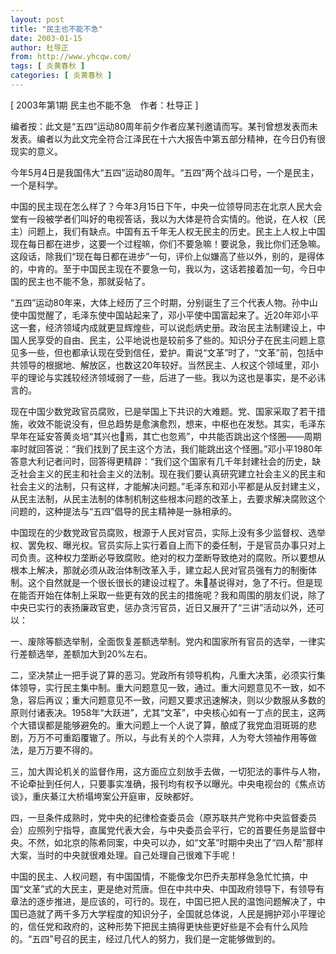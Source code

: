 ```yaml
---
layout: post
title: "民主也不能不急"
date: 2003-01-15
author: 杜导正
from: http://www.yhcqw.com/
tags: [ 炎黄春秋 ]
categories: [ 炎黄春秋 ]
---
```



[ 2003年第1期 民主也不能不急　作者：杜导正 ]

编者按：此文是“五四”运动80周年前夕作者应某刊邀请而写。某刊曾想发表而未发表。编者以为此文完全符合江泽民在十六大报告中第五部分精神，在今日仍有很现实的意义。

今年5月4日是我国伟大“五四”运动80周年。“五四”两个战斗口号，一个是民主，一个是科学。


中国的民主现在怎么样了？今年3月15日下午，中央一位领导同志在北京人民大会堂有一段被学者们叫好的电视答话，我以为大体是符合实情的。他说，在人权（民主）问题上，我们有缺点。中国有五千年无人权无民主的历史。民主上人权上中国现在每日都在进步，这要一个过程嘛，你们不要急嘛！要说急，我比你们还急嘛。这段话，除我们“现在每日都在进步”一句，评价上似嫌高了些以外，别的，是得体的，中肯的。至于中国民主现在不要急一句，我以为，这话若接着加一句，今日中国的民主也不能不急，那就妥帖了。


“五四”运动80年来，大体上经历了三个时期，分别诞生了三个代表人物。孙中山使中国觉醒了，毛泽东使中国站起来了，邓小平使中国富起来了。近20年邓小平这一套，经济领域内成就更显辉煌些，可以说彪炳史册。政治民主法制建设上，中国人民享受的自由、民主，公平地说也是较前多了些的。知识分子在民主问题上意见多一些，但也都承认现在受到信任，爱护。甭说“文革”时了，“文革”前，包括中共领导的根据地、解放区，也数这20年较好。当然民主、人权这个领域里，邓小平的理论与实践较经济领域弱了一些，后进了一些。我以为这也是事实，是不必讳言的。


现在中国少数党政官员腐败，已是举国上下共识的大难题。党、国家采取了若干措施，收效不能说没有，但总趋势是愈演愈烈，想来，中枢也在发愁。其实，毛泽东早年在延安答黄炎培“其兴也焉，其亡也忽焉”，中共能否跳出这个怪圈——周期率时就回答说：“我们找到了民主这个方法，我们能跳出这个怪圈。”邓小平1980年答意大利记者问时，回答得更精辟：“我们这个国家有几千年封建社会的历史，缺乏社会主义的民主和社会主义的法制。现在我们要认真研究建立社会主义的民主和社会主义的法制，只有这样，才能解决问题。”毛泽东和邓小平都是从反封建主义，从民主法制，从民主法制的体制机制这些根本问题的改革上，去要求解决腐败这个问题的，这种提法与“五四”倡导的民主精神是一脉相承的。


中国现在的少数党政官员腐败，根源于人民对官员，实际上没有多少监督权、选举权、罢免权、曝光权。官员实际上实行着自上而下的委任制，于是官员办事只对上司负责。这种权力垄断必导致腐败。绝对的权力垄断导致绝对的腐败。所以要想从根本上解决，那就必须从政治体制改革入手，建立起人民对官员强有力的制衡体制。这个自然就是一个很长很长的建设过程了。朱基说得对，急了不行。但是现在能否开始在体制上采取一些更有效的民主的措施呢？我和周围的朋友们说，除了中央已实行的表扬廉政官吏，惩办贪污官员，近日又展开了“三讲”活动以外，还可以：

一、废除等额选举制，全面恢复差额选举制。党内和国家所有官员的选举，一律实行差额选举，差额加大到20%左右。


二，坚决禁止一把手说了算的恶习。党政所有领导机构，凡重大决策，必须实行集体领导，实行民主集中制。重大问题意见一致，通过。重大问题意见不一致，如不急，容后再议；重大问题意见不一致，问题又要求迅速解决，则以少数服从多数的原则付诸表决。1958年“大跃进”，尤其“文革”，中央核心如有一丁点的民主，这两个大错误都是能够避免的。重大问题上一个人说了算，酿成了我党血泪斑斑的悲剧，万万不可重蹈覆辙了。所以，与此有关的个人崇拜，人为夸大领袖作用等做法，是万万要不得的。


三，加大舆论机关的监督作用，这方面应立刻放手去做，一切犯法的事件与人物，不论牵扯到任何人，只要事实准确，报刊均有权予以曝光。中央电视台的《焦点访谈》，重庆綦江大桥塌垮案公开庭审，反映都好。


四，一旦条件成熟时，党中央的纪律检查委员会（原苏联共产党称中央监督委员会）应照列宁指导，直属党代表大会，与中央委员会平行，它的首要任务是监督中央。不然，如北京的陈希同案，中央可以办，如“文革”时期中央出了“四人帮”那样大案，当时的中央就很难处理。自己处理自己很难下手呢！


中国的民主、人权问题，有中国国情，不能像戈尔巴乔夫那样急急忙忙搞，中国“文革”式的大民主，更是绝对荒唐。但在中共中央、中国政府领导下，有领导有章法的逐步推进，是应该的，可行的。现在，中国已把人民的温饱问题解决了，中国已造就了两千多万大学程度的知识分子，全国就总体说，人民是拥护邓小平理论的，信任党和政府的，这种形势下把民主搞得更快些更好些是不会有什么风险的。“五四”号召的民主，经过几代人的努力，我们是一定能够做到的。


